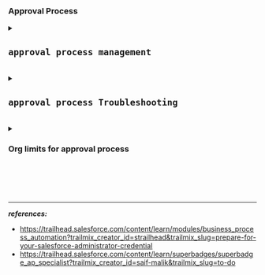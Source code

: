 
### Approval Process 

<details>
<summary> <h2> <code>approval process management</code> </h2> </summary>
<p>

<details> 
<summary> example of approval process </summary>
<p>
    
![image](https://user-images.githubusercontent.com/63545175/193795169-de7b529e-4a79-426d-a35f-069f5164ec5d.png)

</p>
</details>    
  
    
<details>
<summary> <h3> <em> what can be edited in approval process </em> </h3> </summary>
<p>

---

![image](https://user-images.githubusercontent.com/63545175/195577829-4bc08298-ed72-4269-9802-88b170666249.png)

---

</p>
</details>


- **Initial submission actions**
- **Approval steps**
    - step ( allow all records | allow records that meet criteria )
        - approval action
        - rejection action
- **Final approval actions**
- **Final Rejection actions**
- **Recall actions**
    - task
    - email alert
    - field update
    - outbound msg


<details>
<summary> <h3> <em> adding submit for approval (button & lightning action) on record page </em> </h3> </summary>
<p>

---

![image](https://user-images.githubusercontent.com/63545175/195575717-fe6fd1bf-1c59-48cf-9397-be244b25f168.png)
    
- Submit for Approval button is available when record is not already submitted for approval and gets hidden after the record is submitted for approval.
- make sure to add approval history related list
---

</p>
</details>
    
    
<details>
<summary> <h3> <em> making sure submit for approval (button & lightning action) on record page is visible to required users </em> </h3> </summary>
<p>

---

![image](https://user-images.githubusercontent.com/63545175/195773530-c3a35962-0780-4d03-91c9-02031816ca54.png)
    
- click on highlights pane, then click submit for approval action.
- edit filter for component visiblity.
    
---

</p>
</details>    


<details>
<summary> <h3> <em> adding items to approve list on home page of approvers </em> </h3> </summary>
<p>

---

![image](https://user-images.githubusercontent.com/63545175/195575252-5b034bdb-4826-4403-9c02-7b324ab0318b.png)

--- 

</p>

</details>


<details>
<summary> <h3> <em> order approval processes | manage active & inactive approval processes </em> </h3> </summary>
<p>

---

![image](https://user-images.githubusercontent.com/63545175/195580321-c0cd9b71-35d9-424f-a6ac-f9f19b147a09.png)

--- 

</p>

</details>
    
- [let users respond to approval request by email](https://help.salesforce.com/s/articleView?id=sf.approvals_email_parent.htm&type=5&language=en_US)    
- [let user respond to approval request from chatter](https://help.salesforce.com/s/articleView?id=sf.approvals_chatter.htm&type=5&language=en_US)
    

---

</p>
</details>



<br/>



<details>
<summary> <h2> <code>approval process Troubleshooting </code> </h2> </summary>
<p>

---

- Users with these permissions can respond to approval requests, even if they aren’t designated approvers.
    - “Modify All Data”
    - “Modify All” for an object    
- Make sure that the assigned approver has access to read the records for the approval requests.
    - example: a user who can’t view expense records can’t view expense approval requests.    
- Approval processes that let users select an approver manually also let users select themselves as the approver.
   

- ensure submit for approval button & lightning action in record page layout, also add approval history related list.
- on record page, Submit for Approval button is available when record is not already submitted for approval and gets hidden after the record is submitted for approval.
    
- ERROR: ``no applicable approval process was found`` occurs, if
    - approval process is not active
    - approval process entry criteria is not met
        - try to dry run, to debug the process    
    
- Admin Permissions
    - Users with one of these permissions are considered approval admins.
        - Modify All object-level permission for the given object
        - Modify All Data user permission
    - Approval admins can:
        - Approve or reject pending approval requests without being part of the approval process
        - Edit records that have been locked for approval    
    
- Activating Approval Processes
    - An approval process must have at least one step before you can activate it.
    - Before you activate your approval process, test it in your Salesforce sandbox.
    - After an approval process is activated, you can’t add, delete, or change the order of the steps or change its reject or skip behavior, even if the process is inactive.    
    
    

| IF... | 	THE DESIGNATED APPROVER IS... | 
|-------|---------------------------------|
| The user’s manager originally responded to the approval request. |	The manager |
| The user’s manager originally responded to the approval request. Since then, the user’s manager has changed.	| The original manager, The new manager isn’t a designated approver for this step. |
| A user with the “Modify All Data” permission originally responded to the approval request.	 | The user with the “Modify All Data” permission, That user replaces the user’s manager in the list of designated approvers for this step.   |
    
    
<br/>    

<details>
<summary> <h3> creating a deligate user for approver </h3> </summary>
<p>
    
---
    
***goto approval step, under select approver. tick mark ``The approver's delegate may also approve this request.``***
![image](https://user-images.githubusercontent.com/63545175/195781874-3d508489-a90c-4410-8ba9-0aa833c98292.png)
    
***setting up delegate user***   
![image](https://user-images.githubusercontent.com/63545175/195781880-ab41c75e-15c5-4043-89f1-36cc1d281c7f.png)    
    
***to allow delegated user to receive email notification, goto delegate user's setting at the bottom.  make sure ``Receive Approval Request Emails: if im approver or delegated approver``.***    

---

</p>
</details>    
    
---

</p>
</details>


<br/>


<details>
<summary> <h3><b> Org limits for approval process </b></h3> </summary>
<p>

|PER-ORG LIMIT|	VALUE|
|-------------|------|
|Active approval processes|	1,000|
|Total approval processes|	2,000|
|Active approval processes per object|	300|
|Total approval processes per object|	500|
|Steps per approval process|	30|
|Approvers per step|	25|
|Initial submission actions per approval process|	40|
|Final approval actions per approval process|	40|
|Final rejection actions per approval process|	40|
|Recall actions per approval process|	40|
|Maximum characters in approval request comments	| 4,000    |    
        
</p>
</details>



<br/>


<br/>


<br/>


<br/>


---

***references:***
- https://trailhead.salesforce.com/content/learn/modules/business_process_automation?trailmix_creator_id=strailhead&trailmix_slug=prepare-for-your-salesforce-administrator-credential
- https://trailhead.salesforce.com/content/learn/superbadges/superbadge_ap_specialist?trailmix_creator_id=saif-malik&trailmix_slug=to-do





